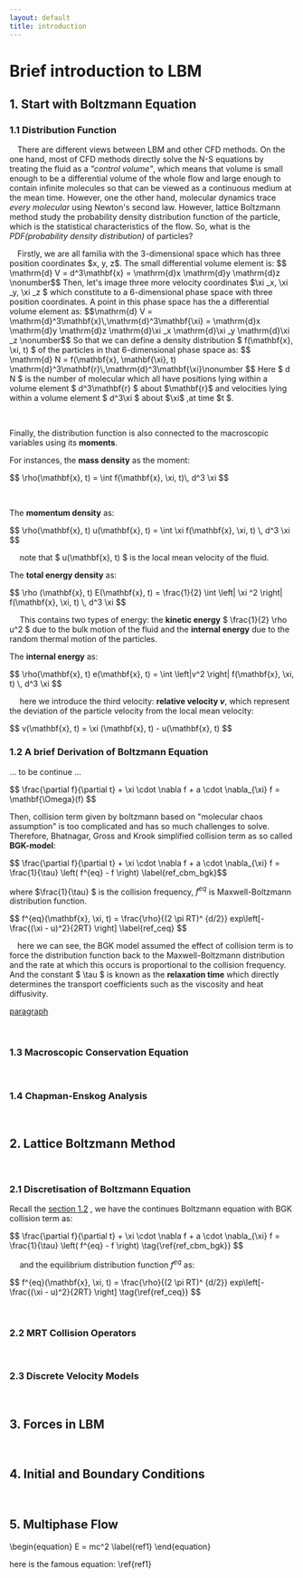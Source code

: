 ```yaml
---
layout: default
title: introduction
---
```


# Brief introduction to LBM
## 1. Start with Boltzmann Equation
### 1.1 Distribution Function


&emsp;There are different views between LBM and other CFD methods. On the one hand, most of CFD methods directly solve the N-S equations by treating the fluid as a *"control volume"*, which means that volume is small enough to be a differential volume of the whole flow and large enough to contain infinite molecules so that can be viewed as a continuous medium at the mean time. However, one the other hand, molecular dynamics trace *every molecular* using Newton's second law. However, lattice Boltzmann method study the probability density distribution function of the particle, which is the statistical characteristics of the flow. So, what is the *PDF(probability density distribution)* of particles?<br/>
<p>
&emsp;Firstly, we are all familia with the 3-dimensional space which has three position coordinates $x, y, z$. The small differential volume element is: 
$$ \mathrm{d} V = d^3\mathbf{x} = \mathrm{d}x \mathrm{d}y \mathrm{d}z \nonumber$$ 
Then, let's image three more velocity coordinates $\xi _x, \xi _y, \xi _z $ which constitute to a 6-dimensional phase space with three position coordinates. A point in this phase space has the a differential volume element as: 
$$\mathrm{d} V = \mathrm{d}^3\mathbf{x}\,\mathrm{d}^3\mathbf{\xi} = \mathrm{d}x \mathrm{d}y \mathrm{d}z \mathrm{d}\xi _x \mathrm{d}\xi _y \mathrm{d}\xi _z \nonumber$$
So that we can define a density distribution $ f(\mathbf{x}, \xi, t) $ of the particles in that 6-dimensional phase space as:
$$ \mathrm{d} N = f(\mathbf{x}, \mathbf{\xi}, t) \mathrm{d}^3\mathbf{r}\,\mathrm{d}^3\mathbf{\xi}\nonumber $$
Here $ d N $ is the number of molecular which all have positions lying within a volume element $ d^3\mathbf{r} $ about $\mathbf{r}$ and velocities lying within a volume element $ d^3\xi $ about $\xi$ ,at time $t $.</p>
<br/>

Finally, the distribution function is also connected to the macroscopic variables using its **moments**.

For instances, the **mass density** as the moment:
<p> $$ \rho(\mathbf{x}, t) = \int f(\mathbf{x}, \xi, t)\,  d^3 \xi  $$ </p><br/>

The **momentum density** as:
<p> $$ \rho(\mathbf{x}, t) u(\mathbf{x}, t) = \int \xi f(\mathbf{x}, \xi, t) \, d^3 \xi $$ </p>
&emsp; note that $ u(\mathbf{x}, t) $ is the local mean velocity of the fluid.
<br/>

The **total energy density** as:
<p> $$ \rho (\mathbf{x}, t) E(\mathbf{x}, t) = \frac{1}{2} \int \left| \xi ^2 \right| f(\mathbf{x}, \xi, t) \, d^3 \xi $$ </p>

&emsp; This contains two types of energy: the **kinetic energy** $ \frac{1}{2} \rho u^2 $ due to the bulk motion of the fluid and the **internal energy** due to the random thermal motion of the particles.

The **internal energy** as:
<p> $$ \rho(\mathbf{x}, t) e(\mathbf{x}, t) = \int \left|v^2 \right| f(\mathbf{x}, \xi, t) \, d^3 \xi  $$ </p>

&emsp; here we introduce the third velocity: **relative velocity $v$**, which represent the deviation of the particle velocity from the local mean velocity:
<p> $$ v(\mathbf{x}, t) = \xi (\mathbf{x}, t) - u(\mathbf{x}, t) $$ </p>

### 1.2 A brief Derivation of Boltzmann Equation

... to be continue ...
<p> 
$$ \frac{\partial f}{\partial t} + \xi \cdot \nabla f  + a \cdot \nabla_{\xi} f = \mathbf{\Omega}(f) $$ </p>

Then, collision term given by boltzmann based on "molecular chaos assumption" is too complicated and has so much challenges to solve. Therefore, Bhatnagar, Gross and Krook simplified collision term as so called **BGK-model**:
<p>
$$ \frac{\partial f}{\partial t} + \xi \cdot \nabla f  + a \cdot \nabla_{\xi} f = \frac{1}{\tau} \left( f^{eq} - f \right)  \label{ref_cbm_bgk}$$ </p>

where $\frac{1}{\tau} $ is the collision frequency, $f^{eq}$ is Maxwell-Boltzmann distribution function.
<p>
$$ f^{eq}(\mathbf{x}, \xi, t) = \frac{\rho}{(2 \pi RT)^ {d/2}} exp\left[-  \frac{(\xi - u)^2}{2RT} \right]  \label{ref_ceq} $$
</p>

&emsp;here we can see, the BGK model assumed the effect of collision term is to force the distribution function back to the Maxwell-Boltzmann distribution and the rate at which this occurs is proportional to the collision frequency. And the constant $ \tau $ is known as the **relaxation time** which directly determines the transport coefficients such as the viscosity and heat diffusivity. 

[paragraph](### "1.2 A brief Derivation of Boltzmann Equation")

<br/>

### 1.3 Macroscopic Conservation Equation
<br/>

### 1.4 Chapman-Enskog Analysis
<br/>

## 2. Lattice Boltzmann Method
<br/>

### 2.1 Discretisation of Boltzmann Equation
Recall the [section 1.2](# "1.2 A brief Derivation of Boltzmann Equation") , we have the continues Boltzmann equation with BGK collision term as:
<p>$$ \frac{\partial f}{\partial t} + \xi \cdot \nabla f  + a \cdot \nabla_{\xi} f = \frac{1}{\tau} \left( f^{eq} - f \right)  \tag{\ref{ref_cbm_bgk}} $$</p>

&emsp; and the equilibrium distribution function $f^{eq}$ as:
<p> $$ f^{eq}(\mathbf{x}, \xi, t) = \frac{\rho}{(2 \pi RT)^ {d/2}} exp\left[-  \frac{(\xi - u)^2}{2RT} \right]  \tag{\ref{ref_ceq}} $$ </p>


<br/>

### 2.2 MRT Collision Operators
<br/>

### 2.3 Discrete Velocity Models
<br/>

## 3. Forces in LBM
<br/>

## 4. Initial and Boundary Conditions
<br/>

## 5. Multiphase Flow


<p>


</p>




<p>
<!-- reference example -->
\begin{equation}
E = mc^2 \label{ref1}
\end{equation}

here is the famous equation: \ref{ref1}
<!-- ------------------------------------ -->
</p>
